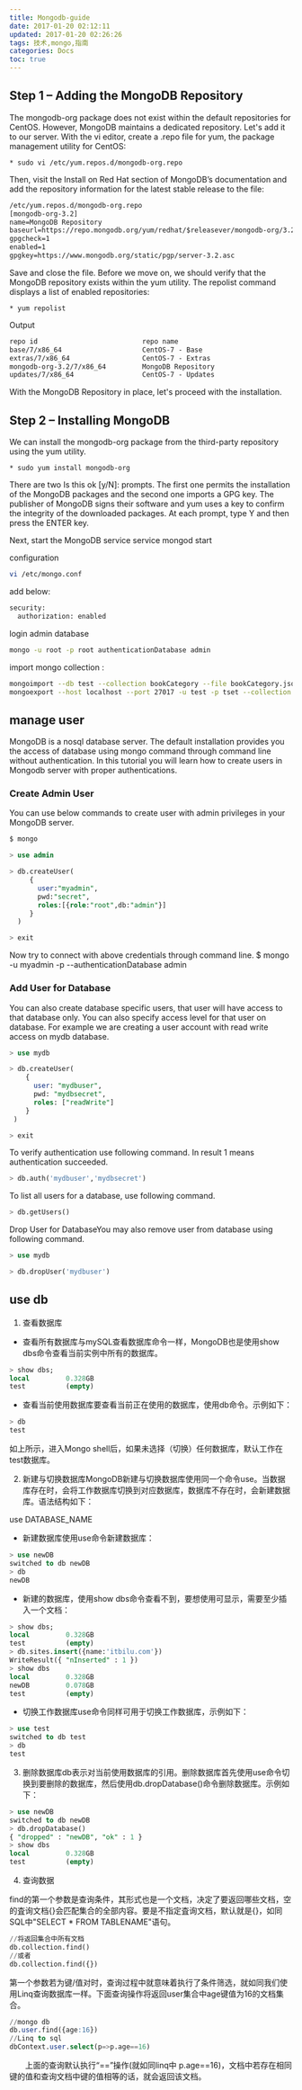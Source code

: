 ```yaml
---
title: Mongodb-guide
date: 2017-01-20 02:12:11
updated: 2017-01-20 02:26:26
tags: 技术,mongo,指南
categories: Docs
toc: true
---
```


## Step 1 – Adding the MongoDB Repository

The mongodb-org package does not exist within the default repositories for CentOS. However, MongoDB maintains a dedicated repository. Let's add it to our server.
With the vi editor, create a .repo file for yum, the package management utility for CentOS:

	* sudo vi /etc/yum.repos.d/mongodb-org.repo

Then, visit the Install on Red Hat section of MongoDB’s documentation and add the repository information for the latest stable release to the file:

```xml
/etc/yum.repos.d/mongodb-org.repo
[mongodb-org-3.2]
name=MongoDB Repository
baseurl=https://repo.mongodb.org/yum/redhat/$releasever/mongodb-org/3.2/x86_64/
gpgcheck=1
enabled=1
gpgkey=https://www.mongodb.org/static/pgp/server-3.2.asc
```

Save and close the file.
Before we move on, we should verify that the MongoDB repository exists within the yum utility. The repolist command displays a list of enabled repositories:

	* yum repolist

Output

```xml
repo id                          repo name
base/7/x86_64                    CentOS-7 - Base
extras/7/x86_64                  CentOS-7 - Extras
mongodb-org-3.2/7/x86_64         MongoDB Repository
updates/7/x86_64                 CentOS-7 - Updates
```

With the MongoDB Repository in place, let's proceed with the installation.

## Step 2 – Installing MongoDB
We can install the mongodb-org package from the third-party repository using the yum utility.

	* sudo yum install mongodb-org

There are two Is this ok [y/N]: prompts. The first one permits the installation of the MongoDB packages and the second one imports a GPG key. The publisher of MongoDB signs their software and yum uses a key to confirm the integrity of the downloaded packages. At each prompt, type Y and then press the ENTER key.

Next, start the MongoDB service
service mongod start 



configuration 

```bash
vi /etc/mongo.conf
```

add below:

```xml
security:
  authorization: enabled
 ```
 
 login admin database
 
 ```bash
mongo -u root -p root authenticationDatabase admin
```

import mongo collection :

```bash
mongoimport --db test --collection bookCategory --file bookCategory.json
mongoexport --host localhost --port 27017 -u test -p tset --collection bookC ategory   --out bookCategory.json
```


## manage user

MongoDB is a nosql database server. The default installation provides you the access of database using mongo command through command line without authentication. In this tutorial you will learn how to create users in Mongodb server with proper authentications.

### Create Admin User

You can use below commands to create user with admin privileges in your MongoDB server.

```sql
$ mongo

> use admin

> db.createUser(
     {
       user:"myadmin",
       pwd:"secret",
       roles:[{role:"root",db:"admin"}]
     }
  )

> exit
```

Now try to connect with above credentials through command line.
$ mongo -u myadmin -p  --authenticationDatabase admin

### Add User for Database

You can also create database specific users, that user will have access to that database only. You can also specify access level for that user on database. For example we are creating a user account with read write access on mydb database.

```sql
> use mydb

> db.createUser(
    {
      user: "mydbuser",
      pwd: "mydbsecret",
      roles: ["readWrite"]
    }
 ) 

> exit
```

To verify authentication use following command. In result 1 means authentication succeeded.

```sql
> db.auth('mydbuser','mydbsecret')
```

To list all users for a database, use following command.

```sql
> db.getUsers()
```

Drop User for DatabaseYou may also remove user from database using following command.

```sql
> use mydb

> db.dropUser('mydbuser')
```

## use db

1)  查看数据库

- 查看所有数据库与mySQL查看数据库命令一样，MongoDB也是使用show dbs命令查看当前实例中所有的数据库。

```sql
> show dbs;
local         0.328GB
test          (empty)
```

- 查看当前使用数据库要查看当前正在使用的数据库，使用db命令。示例如下：

```sql
> db
test
```


如上所示，进入Mongo shell后，如果未选择（切换）任何数据库，默认工作在test数据库。


2) 新建与切换数据库MongoDB新建与切换数据库使用同一个命令use。当数据库存在时，会将工作数据库切换到对应数据库，数据库不存在时，会新建数据库。语法结构如下：

use DATABASE_NAME

- 新建数据库使用use命令新建数据库：

```sql
> use newDB
switched to db newDB
> db
newDB
```

- 新建的数据库，使用show dbs命令查看不到，要想使用可显示，需要至少插入一个文档：

```sql
> show dbs;
local         0.328GB
test          (empty)
> db.sites.insert({name:'itbilu.com'})
WriteResult({ "nInserted" : 1 })
> show dbs
local         0.328GB
newDB         0.078GB
test          (empty)
```


- 切换工作数据库use命令同样可用于切换工作数据库，示例如下：

```sql
> use test
switched to db test
> db
test
```


3) 删除数据库db表示对当前使用数据库的引用。删除数据库首先使用use命令切换到要删除的数据库，然后使用db.dropDatabase()命令删除数据库。示例如下：

```sql
> use newDB
switched to db newDB
> db.dropDatabase()
{ "dropped" : "newDB", "ok" : 1 }
> show dbs
local         0.328GB
test          (empty)
```

4) 查询数据

find的第一个参数是查询条件，其形式也是一个文档，决定了要返回哪些文档，空的査询文档{}会匹配集合的全部内容。要是不指定査询文档，默认就是{}，如同SQL中"SELECT * FROM TABLENAME"语句。

```sql
//将返回集合中所有文档
db.collection.find()
//或者
db.collection.find({})
```

第一个参数若为键/值对时，查询过程中就意味着执行了条件筛选，就如同我们使用Linq查询数据库一样。下面查询操作将返回user集合中age键值为16的文档集合。

```sql
//mongo db
db.user.find({age:16})
//Linq to sql
dbContext.user.select(p=>p.age==16)
```

　　上面的查询默认执行“==”操作(就如同linq中 p.age==16)，文档中若存在相同键的值和查询文档中键的值相等的话，就会返回该文档。
